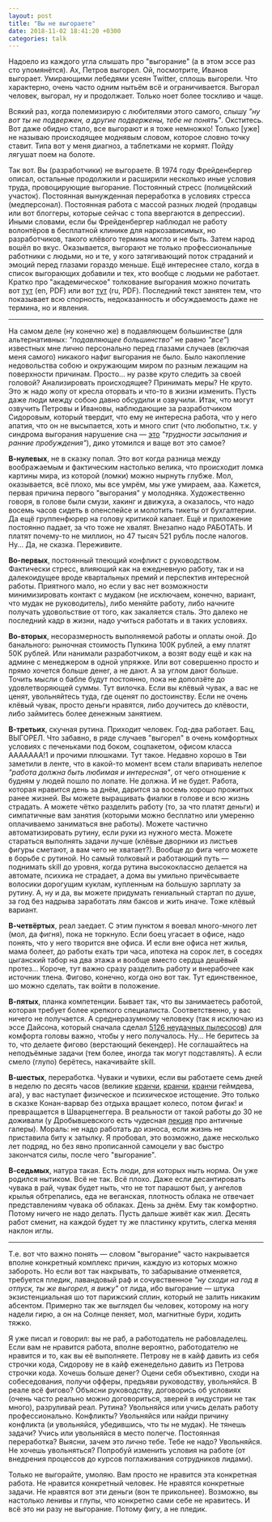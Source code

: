 ```yaml
---
layout: post
title: "Вы не выгораете"
date: 2018-11-02 18:41:20 +0300
categories: talk
---
```

Надоело из каждого угла слышать про "выгорание" (а в этом эссе раз сто упомянётся). Ах, Петров выгорел. Ой, посмотрите, Иванов выгорает. Умирающими лебедями усеян Twitter, сплошь выгорели. Что характерно, очень часто одним нытьём всё и ограничивается. Выгорал человек, выгорал, ну и продолжает. Только ноет более тоскливо и чаще.

Всякий раз, когда полемизирую с любителями этого самого, слышу *"ну вот ты не подвержен, а другие подвержены, тебе не понять"*. Окститесь. Вот даже обидно стало, все выгорают и я тоже немножко! Только [уже] не называю происходящее моднявым словом, которое словно точку ставит. Типа вот у меня диагноз, а таблетками не кормят. Пойду лягушат поем на болоте.

Так вот. Вы (разработчики) не выгораете. В 1974 году Фрейденбергер описал, остальные продолжили и расширили несколько иные условия труда, провоцирующие выгорание. Постоянный стресс (полицейский участок). Постоянная вынужденная переработка в условиях стресса (медперсонал). Постоянная работа с массой разных людей (продавцы или вот блоггеры, которые сейчас с топа ввергаются в депрессии). Иными словами, если бы Фрейденбергер наблюдал не работу волонтёров в бесплатной клинике для наркозависимых, но разработчиков, такого клёвого термина могло и не быть. Затем народ вошёл во вкус. Оказывается, выгорают не только профессиональные работники с людьми, но и те, у кого затягивающий поток страданий и эмоций перед глазами гораздо меньше. Ещё интереснее стало, когда в список выгорающих добавили и тех, кто вообще с людьми не работает. Кратко про "академическое" толкование выгорания можно почитать вот [тут](https://www.wilmarschaufeli.nl/publications/Schaufeli/311.pdf) (en, PDF) или вот [тут](http://vestnik.yspu.org/releases/2013_3pp/43.pdf) (ru, PDF). Последний текст занятен тем, что показывает всю спорность, недоказанность и обсуждаемость даже не термина, но и явления.

---

На самом деле (ну конечно же) в подавляющем большинстве (для альтернативных: *"подавляющее большинство"* не равно *"все"*) известных мне лично персонально перед глазами случаев (включая меня самого) никакого нафиг выгорания не было. Было накопление недовольства собою и окружающим миром по разным лежащим на поверхности причинам. Просто... ну разве круто следить за своей головой? Анализировать происходящее? Принимать меры? Не круто. Это ж надо жопу от кресла оторвать и что-то в жизни изменить. Пусть даже люди между собою давно обсудили и озвучили. Итак, что могут озвучить Петровы и Ивановы, наблюдающие за разработчиком Сидоровым, который твердит, что ему не интересна работа, что у него апатия, что он не высыпается, хоть и много спит (что любопытно, т.к. у синдрома выгорания нарушение сна — [это](http://www.psyworld.ru/students/texts/emozwygoranie.htm) *"трудности засыпания и ранние пробуждения"*), дико утомился и ваще вот это самое?

**В-нулевых**, не в сказку попал. Это вот когда разница между воображаемым и фактическим настолько велика, что происходит ломка картины мира, из которой (ломки) можно нырнуть глубже. Мол, оказывается, всё плохо, мы все умрём, мы уже умираем, ааа. Кажется, первая причина первого "выгорания" у молодняка. Художественно говоря, в голове были смузи, хакинг и движуха, а оказалось, что надо восемь часов сидеть в опенспейсе и молотить тикеты от бухгалтерии. Да ещё группенфюрер на голову критикой капает. Ещё и приложение постоянно падает, за что тоже не хвалят. Внезапно надо РАБОТАТЬ. И платят почему-то не миллион, но 47 тысяч 521 рубль после налогов. Ну... Да, не сказка. Переживите.

**Во-первых**, постоянный тлеющий конфликт с руководством. Фактически стресс, влияющий как на ежедневную работу, так и на далекоидущее вроде квартальных премий и перспектив интересной работы. Приятного мало, но если у вас нет возможности минимизировать контакт с мудаком (не исключаем, конечно, вариант, что мудак не руководитель), либо меняйте работу, либо начните получать удовольствие от того, как закаляется сталь. Это далеко не последний кадр в жизни, надо учиться работать и в таких условиях.

**Во-вторых**, несоразмерность выполняемой работы и оплаты оной. До банального: рыночная стоимость Пупкина 100К рублей, а ему платят 50К рублей. Или нанимали разработчиком, а возят воду ещё и как на админе с менеджером в одной упряжке. Или вот совершенно просто и прямо хочется больше денег, а не дают. А за углом дают больше. Точить мысли о бабле будут постоянно, пока не доползёте до удовлетворяющей суммы. Тут вилочка. Если вы клёвый чувак, а вас не ценят, увольняйтесь туда, где оценят по достоинству. Если не очень клёвый чувак, просто деньги нравятся, либо доучитесь до клёвости, либо займитесь более денежным занятием.

**В-третьих**, скучная рутина. Приходит человек. Год-два работает. Бац, ВЫГОРЕЛ. Что забавно, в ряде случаев "выгорел" в очень комфортных условиях с печеньками под боком, соцпакетом, офисом класса ААААААА!1 и прочими плюшками. Тут такое. Недавно хорошо в Тви заметили в ленте, что в какой-то момент всем стали впаривать нелепое *"работа должна быть любимая и интересная"*, от чего отношение к будням у людей пошло по лопате. Не должна. И не будет. Работа, которая нравится день за днём, дарится за восемь хорошо прожитых ранее жизней. Вы можете выращивать фиалки в голове и всю жизнь страдать. А можете чётко разделить работу (то, за что платят деньги) и симпатичные вам занятия (которыми можно бесплатно или умеренно оплачиваемо заниматься вне работы). Можете частично автоматизировать рутину, если руки из нужного места. Можете стараться выполнять задачи лучше (клёвые дворники из листьев фигуры сметают, а вам чего не хватает?). Вообще до фига чего можете в борьбе с рутиной. Но самый толковый и работающий путь — поднимать skill до уровня, когда рутина высококлассно делается на автомате, психика не страдает, а дома вы умильно причёсываете волосики дорогущим куклам, купленным на большую зарплату за рутину. А, ну и да, вы можете придумать гениальный стартап по душе, за год без надрыва заработать лям баксов и жить иначе. Тоже клёвый вариант.

**В-четвёртых**, реал заедает. С этим пунктом я воевал много-много лет (мол, да фигня), пока не торкнуло. Если боец угасает в офисе, надо понять, что у него творится вне офиса. И если вне офиса нет жилья, мама болеет, до работы ехать три часа, ипотека на сорок лет, в соседях цыганский табор на два этажа и вообще вместо сердца дешёвый протез... Короче, тут важно сразу разделить работу и внерабочее как источник тлена. Фигово, конечно, когда оно вот так. Тут единственное, шо можно сделать, так войти в положение.

**В-пятых**, планка компетенции. Бывает так, что вы занимаетесь работой, которая требует более крепкого специалиста. Соответственно, у вас ничего не получается. А среднеразумному человеку (так я исключаю из эссе Дайсона, который сначала сделал [5126 неудачных пылесосов](http://www.forbes.ru/svoi-biznes-column/master-klass/67129-kogda-ya-byl-malenkim-ya-nenavidel-pylesosy)) для комфорта головы важно, чтобы у него получалось. Ну... Не беритесь за то, что делаете фигово (верстающий бекендер). Не соглашайтесь на неподъёмные задачи (тем более, иногда так могут подставлять). А если смело (глупо) берётесь, накачивайте skill.

**В-шестых**, переработка. Чуваки и чувихи, если вы работаете семь дней в неделю по десять часов (великие [кранчи](https://kotaku.com/crunch-time-why-game-developers-work-such-insane-hours-1704744577), [кранчи](https://dtf.ru/gamedev/14956-rabota-na-iznos-prichiny-i-posledstviya-kranchey-v-igrovoy-industrii), [кранчи](https://www.igda.org/page/crunchsixlessons) геймдева, ага), у вас наступает физическое и психическое истощение. Это только в сказке Конан-варвар без отдыха вращает колесо, потом фигак! и превращается в Шварценеггера. В реальности от такой работы до 30 не доживали (у Дробывшевского есть чудесная [лекция](https://www.youtube.com/watch?v=6X4SXoQqiRc) про античные галеры). Мораль: не надо работать до износа, если жизнь не приставила биту к затылку. Я пробовал, это возможно, даже несколько лет подряд, но без явно прописанной самоцели у вас быстро закончатся силы, после чего "выгорание".

**В-седьмых**, натура такая. Есть люди, для которых ныть норма. Он уже родился нытиком. Всё не так. Всё плохо. Даже если десантировать чувака в рай, чувак будет ныть, что не тот парашют был, у ангелов крылья обтрепались, еда не веганская, плотность облака не отвечает представлениям чувака об облаках. День за днём. Ему так комфортно. Потому ничего не надо делать. Пусть дальше живёт как жил. Десять работ сменит, на каждой будет ту же пластинку крутить, слегка меняя наклон иглы.

---

Т.е. вот что важно понять — словом "выгорание" часто накрывается вполне конкретный комплекс причин, каждую из которых можно забороть. Но если вот так накрывать, то забарывание отменяется, требуется пледик, лавандовый раф и сочувственное *"ну сходи на год в отпуск, ты же выгорел, я вижу"* от лида, ибо выгорание — штука экзистенциальная шо тот парижский сплин, который не залить никаким абсентом. Примерно так же выглядел бы человек, которому на ногу надели гирю, а он на Солнце пеняет, мол, магнитные бури, ходить тяжко.

Я уже писал и говорил: вы не раб, а работодатель не рабовладелец. Если вам не нравится работа, вполне вероятно, работодателю не нравится и то, как вы её выполняете. Петрову не в кайф давить из себя строчки кода, Сидорову не в кайф еженедельно давить из Петрова строчки кода. Хочешь больше денег? Оцени себя объективно, сходи на собеседования, получи офферы, предъяви руководству, увольняйся. В реале всё фигово? Объясни руководству, договорись об условиях (очень часто реально можно договориться, зверей в индустрии не так много), разруливай реал. Рутина? Увольняйся или учись делать работу профессионально. Конфликты? Увольняйся или найди причину конфликта (и увольняйся, убедившись, что ты не мудак). Не тянешь задачи? Учись или увольняйся в место полегче. Постоянная переработка? Выясни, зачем это лично тебе. Тебе не надо? Увольняйся. Не хочешь увольняться? Попробуй изменить условия на работе (от внедрения процессов до курсов поглаживания сотрудников лидами).

Только не выгорайте, умоляю. Вам просто не нравится эта конкретная работа. Не нравится конкретный человек. Не нравятся конкретные задачи. Не нравятся вот эти деньги (вон те прикольнее). Возможно, вы настолько ленивы и глупы, что конкретно сами себе не нравитесь. И всё это ни разу не выгорание. Потому фигу, а не пледик.
